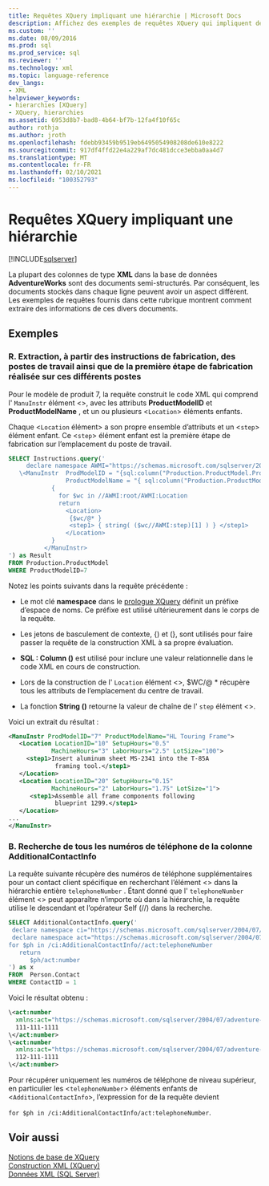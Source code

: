 ```yaml
---
title: Requêtes XQuery impliquant une hiérarchie | Microsoft Docs
description: Affichez des exemples de requêtes XQuery qui impliquent des hiérarchies.
ms.custom: ''
ms.date: 08/09/2016
ms.prod: sql
ms.prod_service: sql
ms.reviewer: ''
ms.technology: xml
ms.topic: language-reference
dev_langs:
- XML
helpviewer_keywords:
- hierarchies [XQuery]
- XQuery, hierarchies
ms.assetid: 6953d8b7-bad8-4b64-bf7b-12fa4f10f65c
author: rothja
ms.author: jroth
ms.openlocfilehash: fdebb93459b9519eb6495054908208de610e8222
ms.sourcegitcommit: 917df4ffd22e4a229af7dc481dcce3ebba0aa4d7
ms.translationtype: MT
ms.contentlocale: fr-FR
ms.lasthandoff: 02/10/2021
ms.locfileid: "100352793"
---
```

# <a name="xqueries-involving-hierarchy"></a>Requêtes XQuery impliquant une hiérarchie
[!INCLUDE[sqlserver](../includes/applies-to-version/sqlserver.md)]

  La plupart des colonnes de type **XML** dans la base de données **AdventureWorks** sont des documents semi-structurés. Par conséquent, les documents stockés dans chaque ligne peuvent avoir un aspect différent. Les exemples de requêtes fournis dans cette rubrique montrent comment extraire des informations de ces divers documents.  
  
## <a name="examples"></a>Exemples  
  
### <a name="a-from-the-manufacturing-instructions-documents-retrieve-work-center-locations-together-with-the-first-manufacturing-step-at-those-locations"></a>R. Extraction, à partir des instructions de fabrication, des postes de travail ainsi que de la première étape de fabrication réalisée sur ces différents postes  
 Pour le modèle de produit 7, la requête construit le code XML qui comprend l' `ManuInstr` élément <>, avec les attributs **ProductModelID** et **ProductModelName** , et un ou plusieurs <`Location`> éléments enfants.  
  
 Chaque <`Location` élément> a son propre ensemble d’attributs et un <`step`> élément enfant. Ce <`step`> élément enfant est la première étape de fabrication sur l’emplacement du poste de travail.  
  
```sql
SELECT Instructions.query('  
     declare namespace AWMI="https://schemas.microsoft.com/sqlserver/2004/07/adventure-works/ProductModelManuInstructions";  
   \<ManuInstr  ProdModelID = "{sql:column("Production.ProductModel.ProductModelID") }"   
                ProductModelName = "{ sql:column("Production.ProductModel.Name") }" >  
            {   
              for $wc in //AWMI:root/AWMI:Location  
              return  
                <Location>  
                 {$wc/@* }  
                 <step1> { string( ($wc//AWMI:step)[1] ) } </step1>  
                </Location>  
            }  
          </ManuInstr>  
') as Result  
FROM Production.ProductModel  
WHERE ProductModelID=7  
```  
  
 Notez les points suivants dans la requête précédente :  
  
-   Le mot clé **namespace** dans le [prologue XQuery](../xquery/modules-and-prologs-xquery-prolog.md) définit un préfixe d’espace de noms. Ce préfixe est utilisé ultérieurement dans le corps de la requête.  
  
-   Les jetons de basculement de contexte, {) et (}, sont utilisés pour faire passer la requête de la construction XML à sa propre évaluation.  
  
-   **SQL : Column ()** est utilisé pour inclure une valeur relationnelle dans le code XML en cours de construction.  
  
-   Lors de la construction de l' `Location` élément <>, $WC/@ * récupère tous les attributs de l’emplacement du centre de travail.  
  
-   La fonction **String ()** retourne la valeur de chaîne de l' `step` élément <>.  
  
 Voici un extrait du résultat :  
  
```xml
<ManuInstr ProdModelID="7" ProductModelName="HL Touring Frame">  
   <Location LocationID="10" SetupHours="0.5"   
            MachineHours="3" LaborHours="2.5" LotSize="100">  
     <step1>Insert aluminum sheet MS-2341 into the T-85A   
             framing tool.</step1>  
   </Location>  
   <Location LocationID="20" SetupHours="0.15"   
            MachineHours="2" LaborHours="1.75" LotSize="1">  
      <step1>Assemble all frame components following   
             blueprint 1299.</step1>  
   </Location>  
...  
</ManuInstr>   
```  
  
### <a name="b-find-all-telephone-numbers-in-the-additionalcontactinfo-column"></a>B. Recherche de tous les numéros de téléphone de la colonne AdditionalContactInfo  
 La requête suivante récupère des numéros de téléphone supplémentaires pour un contact client spécifique en recherchant l’élément <> dans la hiérarchie entière `telephoneNumber` . Étant donné que l' `telephoneNumber` élément <> peut apparaître n’importe où dans la hiérarchie, la requête utilise le descendant et l’opérateur Self (//) dans la recherche.  
  
```sql
SELECT AdditionalContactInfo.query('  
 declare namespace ci="https://schemas.microsoft.com/sqlserver/2004/07/adventure-works/ContactInfo";  
 declare namespace act="https://schemas.microsoft.com/sqlserver/2004/07/adventure-works/ContactTypes";  
for $ph in /ci:AdditionalContactInfo//act:telephoneNumber  
   return  
      $ph/act:number  
') as x  
FROM  Person.Contact  
WHERE ContactID = 1  
```  
  
 Voici le résultat obtenu :  
  
```xml
\<act:number   
  xmlns:act="https://schemas.microsoft.com/sqlserver/2004/07/adventure-works/ContactTypes">  
  111-111-1111  
\</act:number>  
\<act:number   
  xmlns:act="https://schemas.microsoft.com/sqlserver/2004/07/adventure-works/ContactTypes">  
  112-111-1111  
\</act:number>  
```  
  
 Pour récupérer uniquement les numéros de téléphone de niveau supérieur, en particulier les <`telephoneNumber`> éléments enfants de <`AdditionalContactInfo`>, l’expression for de la requête devient  
  
 `for $ph in /ci:AdditionalContactInfo/act:telephoneNumber`.  
  
## <a name="see-also"></a>Voir aussi  
 [Notions de base de XQuery](../xquery/xquery-basics.md)   
 [Construction XML &#40;XQuery&#41;](../xquery/xml-construction-xquery.md)   
 [Données XML &#40;SQL Server&#41;](../relational-databases/xml/xml-data-sql-server.md)  
  
  

